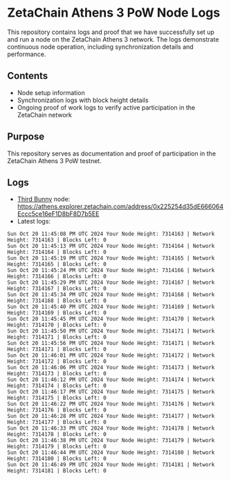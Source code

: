# ZetaChain Athens 3 PoW Node Logs
This repository contains logs and proof that we have successfully set up and run a node on the ZetaChain Athens 3 network. The logs demonstrate continuous node operation, including synchronization details and performance.

## Contents
- Node setup information
- Synchronization logs with block height details
- Ongoing proof of work logs to verify active participation in the ZetaChain network

## Purpose
This repository serves as documentation and proof of participation in the ZetaChain Athens 3 PoW testnet.

## Logs

- [Third Bunny](https://thirdbunny.xyz/) node: https://athens.explorer.zetachain.com/address/0x225254d35dE666064Eccc5ce16eF1D8bF8D7b5EE
- Latest logs:
```
Sun Oct 20 11:45:08 PM UTC 2024 Your Node Height: 7314163 | Network Height: 7314163 | Blocks Left: 0
Sun Oct 20 11:45:13 PM UTC 2024 Your Node Height: 7314164 | Network Height: 7314164 | Blocks Left: 0
Sun Oct 20 11:45:19 PM UTC 2024 Your Node Height: 7314165 | Network Height: 7314165 | Blocks Left: 0
Sun Oct 20 11:45:24 PM UTC 2024 Your Node Height: 7314166 | Network Height: 7314166 | Blocks Left: 0
Sun Oct 20 11:45:29 PM UTC 2024 Your Node Height: 7314167 | Network Height: 7314167 | Blocks Left: 0
Sun Oct 20 11:45:34 PM UTC 2024 Your Node Height: 7314168 | Network Height: 7314168 | Blocks Left: 0
Sun Oct 20 11:45:40 PM UTC 2024 Your Node Height: 7314169 | Network Height: 7314169 | Blocks Left: 0
Sun Oct 20 11:45:45 PM UTC 2024 Your Node Height: 7314170 | Network Height: 7314170 | Blocks Left: 0
Sun Oct 20 11:45:50 PM UTC 2024 Your Node Height: 7314171 | Network Height: 7314171 | Blocks Left: 0
Sun Oct 20 11:45:56 PM UTC 2024 Your Node Height: 7314171 | Network Height: 7314171 | Blocks Left: 0
Sun Oct 20 11:46:01 PM UTC 2024 Your Node Height: 7314172 | Network Height: 7314172 | Blocks Left: 0
Sun Oct 20 11:46:06 PM UTC 2024 Your Node Height: 7314173 | Network Height: 7314173 | Blocks Left: 0
Sun Oct 20 11:46:12 PM UTC 2024 Your Node Height: 7314174 | Network Height: 7314174 | Blocks Left: 0
Sun Oct 20 11:46:17 PM UTC 2024 Your Node Height: 7314175 | Network Height: 7314175 | Blocks Left: 0
Sun Oct 20 11:46:22 PM UTC 2024 Your Node Height: 7314176 | Network Height: 7314176 | Blocks Left: 0
Sun Oct 20 11:46:28 PM UTC 2024 Your Node Height: 7314177 | Network Height: 7314177 | Blocks Left: 0
Sun Oct 20 11:46:33 PM UTC 2024 Your Node Height: 7314178 | Network Height: 7314178 | Blocks Left: 0
Sun Oct 20 11:46:38 PM UTC 2024 Your Node Height: 7314179 | Network Height: 7314179 | Blocks Left: 0
Sun Oct 20 11:46:44 PM UTC 2024 Your Node Height: 7314180 | Network Height: 7314180 | Blocks Left: 0
Sun Oct 20 11:46:49 PM UTC 2024 Your Node Height: 7314181 | Network Height: 7314181 | Blocks Left: 0
```
